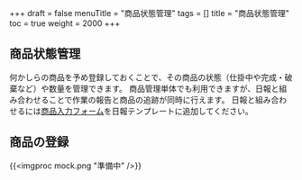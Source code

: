 +++
draft = false
menuTitle = "商品状態管理"
tags = []
title = "商品状態管理"
toc = true
weight = 2000
+++

## 商品状態管理

何かしらの商品を予め登録しておくことで、その商品の状態（仕掛中や完成・破棄など）や数量を管理できます。
商品管理単体でも利用できますが、日報と組み合わせることで作業の報告と商品の追跡が同時に行えます。
日報と組み合わせるには[商品入力フォーム](/org/groupsetting/template/mod/)を日報テンプレートに追加してください。

## 商品の登録





{{<imgproc mock.png "準備中" />}}
